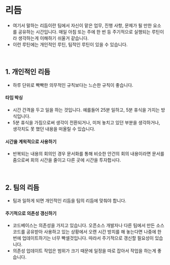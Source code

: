 # 리듬

- 여기서 말하는 리듬이란 팀에서 자신이 맡은 업무, 진행 사항, 문제가 될 만한 요소를 공유하는 시간입니다. 매일 아침 또는 주에 한 번 등 주기적으로 실행되는 루틴이라 생각하는게 이해하기 쉬울거 같습니다.
- 이런 루틴에는 개인적인 루틴, 팀적인 루틴이 있을 수 있습니다.

<br>

## 1. 개인적인 리듬

- 하루 단위로 빡빡한 의무적인 규칙보다는 느슨한 규칙이 좋습니다.

#### 타임 박싱

- 시간 간격을 두고 일을 하는 것입니다. 예를들어 25분 일하고, 5분 휴식을 가지는 방식입니다.
- 5분 휴식을 가짐으로써 생각이 전환되거나, 미처 놓치고 있던 부분을 생각하거나, 생각치도 못 했던 내용을 떠올릴 수 있습니다.

#### 시간을 계왹적으로 사용하기

- 반복되는 내용의 회의인 경우 문서화를 통해 비슷한 안건의 회의 내용이라면 문서를 줌으로써 회의 시간을 줄이고 다른 곳에 시간을 투자합시다.

<br>

## 2. 팀의 리듬

- 팀과 일하게 되면 개인적인 리듬을 팀의 리듬에 맞춰야 합니다.

#### 주기적으로 의존성 갱신하기

- 코드베이스는 의존성을 가지고 있습니다. 오픈소스 개발자나 다른 팀에서 만든 소스 코드를 공유받아 사용하고 있는 상황에서 오랜 시간 방치를 해 놓는다면 나중에 한번에 업데이트하기는 너무 빡셀것입니다. 따라서 주기적으로 갱신할 필요성이 있습니다.
- 의존성 업데이트 작업은 범위가 크기 때문에 일정을 따로 잡아서 작업을 하는게 좋습니다.

